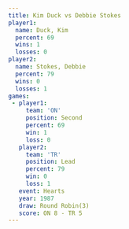 ```yaml
---
title: Kim Duck vs Debbie Stokes
player1:              
  name: Duck, Kim     
  percent: 69         
  wins: 1             
  losses: 0           
player2:              
  name: Stokes, Debbie
  percent: 79         
  wins: 0             
  losses: 1           
games:
 - player1:          
     team: 'ON'      
     position: Second
     percent: 69     
     win: 1          
     loss: 0         
   player2:        
     team: 'TR'    
     position: Lead
     percent: 79   
     win: 0        
     loss: 1       
   event: Hearts       
   year: 1987          
   draw: Round Robin(3)
   score: ON 8 - TR 5  
---
```

